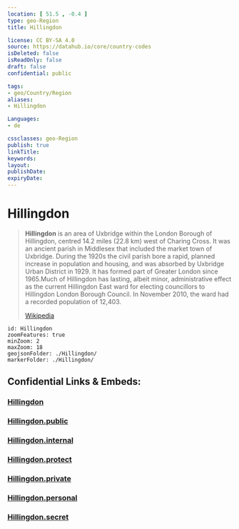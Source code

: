 ```yaml
---
location: [ 51.5 , -0.4 ] 
type: geo-Region
title: Hillingdon

license: CC BY-SA 4.0
source: https://datahub.io/core/country-codes
isDeleted: false
isReadOnly: false
draft: false
confidential: public

tags:
- geo/Country/Region
aliases:
- Hillingdon

Languages:
- de

cssclasses: geo-Region
publish: true
linkTitle: 
keywords: 
layout: 
publishDate: 
expiryDate: 
---
```


# Hillingdon
> **Hillingdon** is an area of Uxbridge within the London Borough of Hillingdon, centred 14.2 miles (22.8 km) west of Charing Cross. It was an ancient parish in Middlesex that included the market town of Uxbridge. During the 1920s the civil parish bore a rapid, planned increase in population and housing, and was absorbed by Uxbridge Urban District in 1929. It has formed part of Greater London since 1965.Much of Hillingdon has lasting, albeit minor, administrative effect as the current Hillingdon East ward for electing councillors to Hillingdon London Borough Council. In November 2010, the ward had a recorded population of 12,403.
>
> [Wikipedia](https://en.wikipedia.org/wiki/Hillingdon)


```leaflet
id: Hillingdon
zoomFeatures: true 
minZoom: 2 
maxZoom: 18
geojsonFolder: ./Hillingdon/
markerFolder: ./Hillingdon/
```


## Confidential Links & Embeds: 

### [Hillingdon](/_Standards/Earth/Continent/Europe/Europe~North/UK/England/Regions~England/London,Greater/cities~GreaterLondon/Hillingdon.md) 

### [Hillingdon.public](/_public/Earth/Continent/Europe/Europe~North/UK/England/Regions~England/London,Greater/cities~GreaterLondon/Hillingdon.public.md) 

### [Hillingdon.internal](/_internal/Earth/Continent/Europe/Europe~North/UK/England/Regions~England/London,Greater/cities~GreaterLondon/Hillingdon.internal.md) 

### [Hillingdon.protect](/_protect/Earth/Continent/Europe/Europe~North/UK/England/Regions~England/London,Greater/cities~GreaterLondon/Hillingdon.protect.md) 

### [Hillingdon.private](/_private/Earth/Continent/Europe/Europe~North/UK/England/Regions~England/London,Greater/cities~GreaterLondon/Hillingdon.private.md) 

### [Hillingdon.personal](/_personal/Earth/Continent/Europe/Europe~North/UK/England/Regions~England/London,Greater/cities~GreaterLondon/Hillingdon.personal.md) 

### [Hillingdon.secret](/_secret/Earth/Continent/Europe/Europe~North/UK/England/Regions~England/London,Greater/cities~GreaterLondon/Hillingdon.secret.md)

